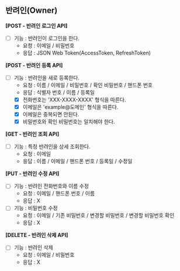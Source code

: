 ## 반려인(Owner)

**[POST - 반려인 로그인 API]**

- [ ] 기능 : 반려인이 로그인을 한다.
    - 요청 : 이메일 / 비밀번호
    - 응답 : JSON Web Token(AccessToken, RefreshToken)

**[POST - 반려인 등록 API]**

- [ ] 기능 : 반려인을 새로 등록한다.
    - 요청 : 이름 / 이메일 / 비밀번호 / 확인 비밀번호 / 핸드폰 번호
    - 응답 : 식별자 번호 / 이름 / 등록일
    - [x] 전화번호는 'XXX-XXXX-XXXX' 형식을 따른다.
    - [x] 이메일은 'example@도메인' 형식을 따른다.
    - [x] 이메일은 중복되면 안된다.
    - [x] 비밀번호와 확인 비밀번호는 일치해야 한다.

**[GET - 반려인 조회 API]**

- [ ] 기능 : 특정 반려인을 상세 조회한다.
    - 요청 : 이메일
    - 응답 : 이름 / 이메일 / 핸드폰 번호 / 등록일 / 수정일

**[PUT - 반려인 수정 API]**

- [ ] 기능 : 반려인 전화번호와 이름 수정
    - 요청 : 이메일 / 핸드폰 번호 / 이름
    - 응답 : X
- [ ] 기능 : 비밀번호 수정
    - 요청 : 이메일 / 기존 비밀번호 / 변경할 비밀번호 / 변경할 비밀번호 확인
    - 응답 : X

**[DELETE - 반려인 삭제 API]**

- [ ] 기능 : 반려인 삭제
    - 요청 : 이메일 / 비밀번호
    - 응답 : X
